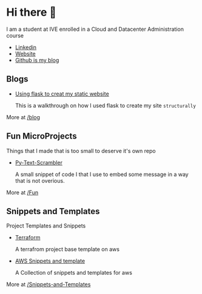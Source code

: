 # Hi there 👋

I am a student at IVE enrolled in a Cloud and Datacenter Administration course

- [Linkedin](https://www.linkedin.com/in/cch-karl/)
- [Website](https://karlcch.com/)
- [Github is my blog](https://github.com/ltekme)

## Blogs

- [Using flask to creat my static website](/blogs/2.using-flask-to-create-static-site.md)

  This is a walkthrough on how I used flask to create my site `structurally`

More at [/blog](/blogs)

## Fun MicroProjects

Things that I made that is too small to deserve it's own repo

- [Py-Text-Scrambler](/Fun/Py-Text-Scrambler)

  A small snippet of code I that I use to embed some message in a way that is not overious.

More at [/Fun](/Fun)

## Snippets and Templates

Project Templates and Snippets

- [Terraform](Terraform-Template)

  A terrafrom project base template on aws

- [AWS Snippets and template](Snippets-and-Templates/AWS)

  A Collection of snippets and templates for aws

More at [/Snippets-and-Templates](Snippets-and-Templates)
